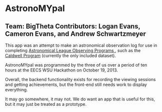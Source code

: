 AstronoMYpal
============

Team: BigTheta
Contributors: Logan Evans, Cameron Evans, and Andrew Schwartzmeyer
------------------------------------------------------------------

This app was an attempt to make an astronomical observation log for use in completing [Astronomical League Observing Programs
](http://www.astroleague.org/observing.html), such as the [Caldwell Program](http://www.astroleague.org/al/obsclubs/caldwell/cldwl.html) (currently the only included dataset).

AstronoMYpal was programmed by the three of us over a period of ten hours at the EECS WSU Hackathon on October 19, 2013.

Overall, the backend functionality exists for recording the viewing sessions and getting achievements, but the front-end still needs work to display everything.

It may go somewhere, it may not. We do want an app that is useful for this, but it may just be treated as a prototype.
